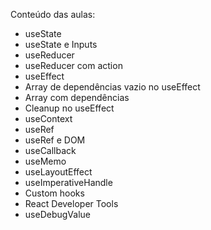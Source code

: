 Conteúdo das aulas:
  - useState
  - useState e Inputs
  - useReducer
  - useReducer com action
  - useEffect
  - Array de dependências vazio no useEffect
  - Array com dependências
  - Cleanup no useEffect
  - useContext
  - useRef
  - useRef e DOM
  - useCallback
  - useMemo
  - useLayoutEffect
  - useImperativeHandle
  - Custom hooks
  - React Developer Tools
  - useDebugValue
